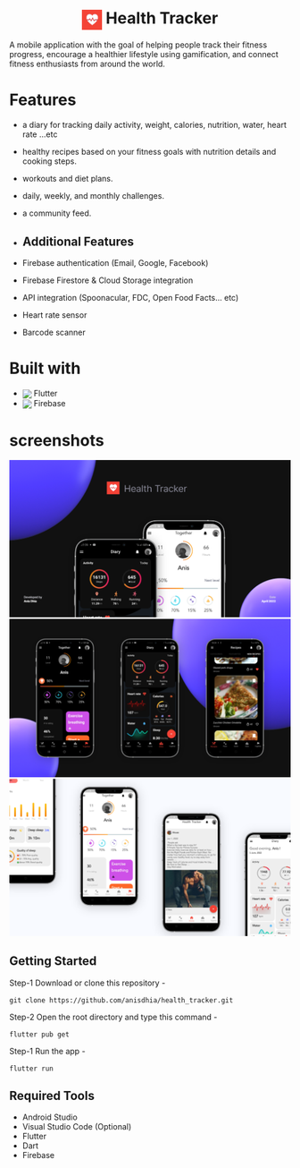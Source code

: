 # <center> <img align="center" src="./assets/images/app_logo.png" height="36"/> Health Tracker <center/>

A mobile application with the goal of helping people track their fitness progress, encourage a healthier lifestyle using gamification, and connect fitness enthusiasts from around the world.

# Features 
- a diary for tracking daily activity, weight, calories, nutrition, water, heart rate ...etc
- healthy recipes based on your fitness goals with nutrition details and cooking steps.
- workouts and diet plans.
- daily, weekly, and monthly challenges.
- a community feed.

- ## Additional Features
- Firebase authentication (Email, Google, Facebook)
- Firebase Firestore & Cloud Storage integration
- API integration (Spoonacular, FDC, Open Food Facts... etc)
- Heart rate sensor
- Barcode scanner

# Built with 
 - <img align="center" src="https://img.icons8.com/color/48/000000/flutter.png" height="30"/> Flutter 
 - <img align="center" src="https://img.icons8.com/color/48/000000/firebase.png" height="30"/> Firebase

# screenshots 
![App screenshots](./screenshots/ss1.png)
![App screenshots](./screenshots/ss2.png)
![App screenshots](./screenshots/ss3.png)

## Getting Started
Step-1 Download or clone this repository -

    git clone https://github.com/anisdhia/health_tracker.git

Step-2 Open the root directory and type this command -

    flutter pub get

Step-1 Run the app -

    flutter run

## Required Tools
- Android Studio
- Visual Studio Code (Optional)
- Flutter
- Dart
- Firebase
